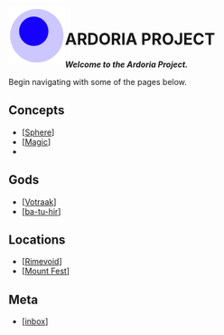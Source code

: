 <img src="attachments/foam-icon.png" width=100 align="left">

# ARDORIA PROJECT

***Welcome to the Ardoria Project.***

Begin navigating with some of the pages below.
## Concepts
 - [[Sphere]]
 - [[Magic]]
 - 

## Gods
 - [[Votraak]]
 - [[ba-tu-hir]]

## Locations
 - [[Rimevoid]]
 - [[Mount Fest]]

## Meta 
 - [[inbox]]

[//begin]: # "Autogenerated link references for markdown compatibility"
[Sphere]: Sphere "Sphere"
[Magic]: Magic "Magic"
[Votraak]: votraak "Vot'raak"
[ba-tu-hir]: ba-tu-hir "ba-tu-hir"
[Rimevoid]: Rimevoid "Rimevoid"
[Mount Fest]: <Mount Fest> "Mount Fest"
[inbox]: inbox "Inbox"
[//end]: # "Autogenerated link references"